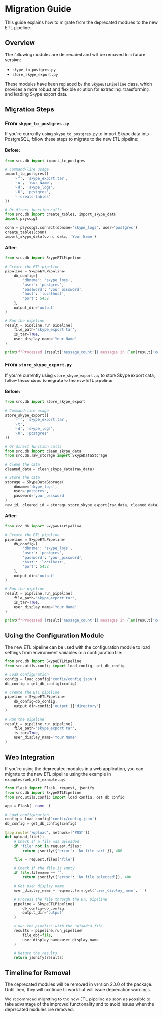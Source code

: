 # Migration Guide

This guide explains how to migrate from the deprecated modules to the new ETL pipeline.

## Overview

The following modules are deprecated and will be removed in a future version:

- `skype_to_postgres.py`
- `store_skype_export.py`

These modules have been replaced by the `SkypeETLPipeline` class, which provides a more robust and flexible solution for extracting, transforming, and loading Skype export data.

## Migration Steps

### From `skype_to_postgres.py`

If you're currently using `skype_to_postgres.py` to import Skype data into PostgreSQL, follow these steps to migrate to the new ETL pipeline:

#### Before:

```python
from src.db import import_to_postgres

# Command-line usage
import_to_postgres([
    '-f', 'skype_export.tar',
    '-u', 'Your Name',
    '-d', 'skype_logs',
    '-U', 'postgres',
    '--create-tables'
])

# Or direct function calls
from src.db import create_tables, import_skype_data
import psycopg2

conn = psycopg2.connect(dbname='skype_logs', user='postgres')
create_tables(conn)
import_skype_data(conn, data, 'Your Name')
```

#### After:

```python
from src.db import SkypeETLPipeline

# Create the ETL pipeline
pipeline = SkypeETLPipeline(
    db_config={
        'dbname': 'skype_logs',
        'user': 'postgres',
        'password': 'your_password',
        'host': 'localhost',
        'port': 5432
    },
    output_dir='output'
)

# Run the pipeline
result = pipeline.run_pipeline(
    file_path='skype_export.tar',
    is_tar=True,
    user_display_name='Your Name'
)

print(f"Processed {result['message_count']} messages in {len(result['conversations'])} conversations")
```

### From `store_skype_export.py`

If you're currently using `store_skype_export.py` to store Skype export data, follow these steps to migrate to the new ETL pipeline:

#### Before:

```python
from src.db import store_skype_export

# Command-line usage
store_skype_export([
    '-f', 'skype_export.tar',
    '-t',
    '-d', 'skype_logs',
    '-U', 'postgres'
])

# Or direct function calls
from src.db import clean_skype_data
from src.db.raw_storage import SkypeDataStorage

# Clean the data
cleaned_data = clean_skype_data(raw_data)

# Store the data
storage = SkypeDataStorage(
    dbname='skype_logs',
    user='postgres',
    password='your_password'
)
raw_id, cleaned_id = storage.store_skype_export(raw_data, cleaned_data)
```

#### After:

```python
from src.db import SkypeETLPipeline

# Create the ETL pipeline
pipeline = SkypeETLPipeline(
    db_config={
        'dbname': 'skype_logs',
        'user': 'postgres',
        'password': 'your_password',
        'host': 'localhost',
        'port': 5432
    },
    output_dir='output'
)

# Run the pipeline
result = pipeline.run_pipeline(
    file_path='skype_export.tar',
    is_tar=True,
    user_display_name='Your Name'
)

print(f"Processed {result['message_count']} messages in {len(result['conversations'])} conversations")
```

## Using the Configuration Module

The new ETL pipeline can be used with the configuration module to load settings from environment variables or a configuration file:

```python
from src.db import SkypeETLPipeline
from src.utils.config import load_config, get_db_config

# Load configuration
config = load_config('config/config.json')
db_config = get_db_config(config)

# Create the ETL pipeline
pipeline = SkypeETLPipeline(
    db_config=db_config,
    output_dir=config['output']['directory']
)

# Run the pipeline
result = pipeline.run_pipeline(
    file_path='skype_export.tar',
    is_tar=True,
    user_display_name='Your Name'
)
```

## Web Integration

If you're using the deprecated modules in a web application, you can migrate to the new ETL pipeline using the example in `examples/web_etl_example.py`:

```python
from flask import Flask, request, jsonify
from src.db import SkypeETLPipeline
from src.utils.config import load_config, get_db_config

app = Flask(__name__)

# Load configuration
config = load_config('config/config.json')
db_config = get_db_config(config)

@app.route('/upload', methods=['POST'])
def upload_file():
    # Check if a file was uploaded
    if 'file' not in request.files:
        return jsonify({'error': 'No file part'}), 400

    file = request.files['file']

    # Check if the file is empty
    if file.filename == '':
        return jsonify({'error': 'No file selected'}), 400

    # Get user display name
    user_display_name = request.form.get('user_display_name', '')

    # Process the file through the ETL pipeline
    pipeline = SkypeETLPipeline(
        db_config=db_config,
        output_dir='output'
    )

    # Run the pipeline with the uploaded file
    results = pipeline.run_pipeline(
        file_obj=file,
        user_display_name=user_display_name
    )

    # Return the results
    return jsonify(results)
```

## Timeline for Removal

The deprecated modules will be removed in version 2.0.0 of the package. Until then, they will continue to work but will issue deprecation warnings.

We recommend migrating to the new ETL pipeline as soon as possible to take advantage of the improved functionality and to avoid issues when the deprecated modules are removed.